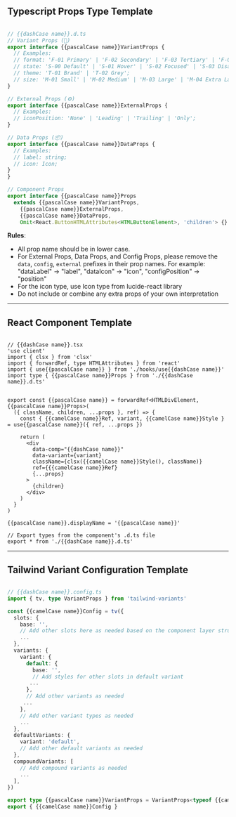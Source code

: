 ## Typescript Props Type Template
```ts

// {{dashCase name}}.d.ts
// Variant Props (🎨)
export interface {{pascalCase name}}VariantProps {
  // Examples:
  // format: 'F-01 Primary' | 'F-02 Secondary' | 'F-03 Tertiary' | 'F-04 Link';
  // state: 'S-00 Default' | 'S-01 Hover' | 'S-02 Focused' | 'S-03 Disabled';
  // theme: 'T-01 Brand' | 'T-02 Grey';
  // size: 'M-01 Small' | 'M-02 Medium' | 'M-03 Large' | 'M-04 Extra Large';
}

// External Props (⚙️)
export interface {{pascalCase name}}ExternalProps {
  // Examples:
  // iconPosition: 'None' | 'Leading' | 'Trailing' | 'Only';
}

// Data Props (📦)
export interface {{pascalCase name}}DataProps {
  // Examples:
  // label: string;
  // icon: Icon;
}
}

// Component Props
export interface {{pascalCase name}}Props 
  extends {{pascalCase name}}VariantProps, 
    {{pascalCase name}}ExternalProps,
    {{pascalCase name}}DataProps,
    Omit<React.ButtonHTMLAttributes<HTMLButtonElement>, 'children'> {}
```
**Rules**:
- All prop name should be in lower case. 
- For External Props, Data Props, and Config Props, please remove the `data`, `config`, `external` prefixes in their prop names. 
For example: "dataLabel" -> "label", "dataIcon" -> "icon", "configPosition" -> "position"
- For the icon type, use Icon type from lucide-react library
- Do not include or combine any extra props of your own interpretation

---

## React Component Template
```tsx

// {{dashCase name}}.tsx
'use client'
import { clsx } from 'clsx'
import { forwardRef, type HTMLAttributes } from 'react'
import { use{{pascalCase name}} } from './hooks/use{{dashCase name}}'
import type { {{pascalCase name}}Props } from './{{dashCase name}}.d.ts'


export const {{pascalCase name}} = forwardRef<HTMLDivElement, {{pascalCase name}}Props>(
  ({ className, children, ...props }, ref) => {
    const { {{camelCase name}}Ref, variant, {{camelCase name}}Style } = use{{pascalCase name}}({ ref, ...props })

    return (
      <div
        data-comp="{{dashCase name}}"
        data-variant={variant}
        className={clsx({{camelCase name}}Style(), className)}
        ref={{{camelCase name}}Ref}
        {...props}
      >
        {children}
      </div>
    )
  }
)

{{pascalCase name}}.displayName = '{{pascalCase name}}'

// Export types from the component's .d.ts file
export * from './{{dashCase name}}.d.ts'
```

---

## Tailwind Variant Configuration Template

```ts

// {{dashCase name}}.config.ts
import { tv, type VariantProps } from 'tailwind-variants'

const {{camelCase name}}Config = tv({
  slots: {
    base: '',
    // Add other slots here as needed based on the component layer structure
    ...
  },
  variants: {
    variant: {
      default: {
        base: '',
        // Add styles for other slots in default variant
       ...
      },
      // Add other variants as needed
     ...
    },
    // Add other variant types as needed
    ...
  },
  defaultVariants: {
    variant: 'default',
    // Add other default variants as needed
  },
  compoundVariants: [
    // Add compound variants as needed
    ...
  ],
})

export type {{pascalCase name}}VariantProps = VariantProps<typeof {{camelCase name}}Config>
export { {{camelCase name}}Config }
```